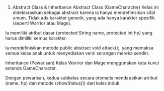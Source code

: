 1. Abstract Class & Inheritance
Abstract Class (GameCharacter)
Kelas ini dideklarasikan sebagai abstract karena ia hanya mendefinisikan sifat umum. Tidak ada karakter generik, yang ada hanya karakter spesifik (seperti Warrior atau Mage).

Ia memiliki atribut dasar (protected String name, protected int hp) yang harus dimiliki semua karakter.

Ia mendefinisikan metode public abstract void attack();, yang memaksa semua kelas anak untuk menyediakan versi serangan mereka sendiri.

Inheritance (Pewarisan)
Kelas Warrior dan Mage menggunakan kata kunci extends GameCharacter.

Dengan pewarisan, kedua subkelas secara otomatis mendapatkan atribut (name, hp) dan metode (showStatus()) dari kelas induk.
